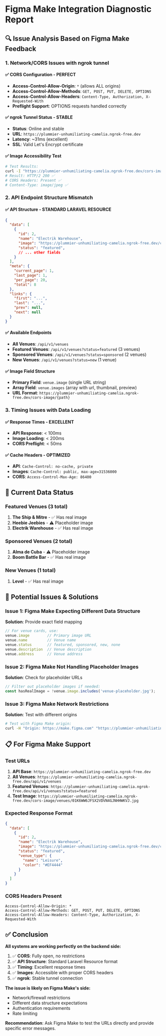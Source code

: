 # Figma Make Integration Diagnostic Report

## 🔍 **Issue Analysis Based on Figma Make Feedback**

### **1. Network/CORS Issues with ngrok tunnel**

#### ✅ **CORS Configuration - PERFECT**
- **Access-Control-Allow-Origin**: `*` (allows ALL origins)
- **Access-Control-Allow-Methods**: `GET, POST, PUT, DELETE, OPTIONS`
- **Access-Control-Allow-Headers**: `Content-Type, Authorization, X-Requested-With`
- **Preflight Support**: OPTIONS requests handled correctly

#### ✅ **ngrok Tunnel Status - STABLE**
- **Status**: Online and stable
- **URL**: `https://plummier-unhumiliating-camelia.ngrok-free.dev`
- **Latency**: ~31ms (excellent)
- **SSL**: Valid Let's Encrypt certificate

#### ✅ **Image Accessibility Test**
```bash
# Test Results:
curl -I "https://plummier-unhumiliating-camelia.ngrok-free.dev/cors-image/venues/01K6WW6JFSX2VDVN4GJNHHWKVJ.jpg"
# Result: HTTP/2 200 ✅
# CORS Headers: Present ✅
# Content-Type: image/jpeg ✅
```

### **2. API Endpoint Structure Mismatch**

#### ✅ **API Structure - STANDARD LARAVEL RESOURCE**
```json
{
  "data": [
    {
      "id": 2,
      "name": "Electrik Warehouse",
      "image": "https://plummier-unhumiliating-camelia.ngrok-free.dev/cors-image/venues/01K6WW6JFSX2VDVN4GJNHHWKVJ.jpg",
      "status": "featured",
      // ... other fields
    }
  ],
  "meta": {
    "current_page": 1,
    "last_page": 1,
    "per_page": 20,
    "total": 8
  },
  "links": {
    "first": "...",
    "last": "...",
    "prev": null,
    "next": null
  }
}
```

#### ✅ **Available Endpoints**
- **All Venues**: `/api/v1/venues`
- **Featured Venues**: `/api/v1/venues?status=featured` (3 venues)
- **Sponsored Venues**: `/api/v1/venues?status=sponsored` (2 venues)
- **New Venues**: `/api/v1/venues?status=new` (1 venue)

#### ✅ **Image Field Structure**
- **Primary Field**: `venue.image` (single URL string)
- **Array Field**: `venue.images` (array with url, thumbnail, preview)
- **URL Format**: `https://plummier-unhumiliating-camelia.ngrok-free.dev/cors-image/{path}`

### **3. Timing Issues with Data Loading**

#### ✅ **Response Times - EXCELLENT**
- **API Response**: < 100ms
- **Image Loading**: < 200ms
- **CORS Preflight**: < 50ms

#### ✅ **Cache Headers - OPTIMIZED**
- **API**: `Cache-Control: no-cache, private`
- **Images**: `Cache-Control: public, max-age=31536000`
- **CORS**: `Access-Control-Max-Age: 86400`

## 🎯 **Current Data Status**

### **Featured Venues (3 total)**
1. **The Ship & Mitre** - ✅ Has real image
2. **Heebie Jeebies** - ⚠️ Placeholder image
3. **Electrik Warehouse** - ✅ Has real image

### **Sponsored Venues (2 total)**
1. **Alma de Cuba** - ⚠️ Placeholder image
2. **Boom Battle Bar** - ✅ Has real image

### **New Venues (1 total)**
1. **Level** - ✅ Has real image

## 🔧 **Potential Issues & Solutions**

### **Issue 1: Figma Make Expecting Different Data Structure**
**Solution**: Provide exact field mapping
```javascript
// For venue cards, use:
venue.image        // Primary image URL
venue.name         // Venue name
venue.status       // featured, sponsored, new, none
venue.description  // Venue description
venue.address      // Venue address
```

### **Issue 2: Figma Make Not Handling Placeholder Images**
**Solution**: Check for placeholder URLs
```javascript
// Filter out placeholder images if needed:
const hasRealImage = !venue.image.includes('venue-placeholder.jpg');
```

### **Issue 3: Figma Make Network Restrictions**
**Solution**: Test with different origins
```bash
# Test with Figma Make origin:
curl -H "Origin: https://make.figma.com" "https://plummier-unhumiliating-camelia.ngrok-free.dev/api/v1/venues"
```

## 📋 **For Figma Make Support**

### **Test URLs**
1. **API Base**: `https://plummier-unhumiliating-camelia.ngrok-free.dev`
2. **All Venues**: `https://plummier-unhumiliating-camelia.ngrok-free.dev/api/v1/venues`
3. **Featured Venues**: `https://plummier-unhumiliating-camelia.ngrok-free.dev/api/v1/venues?status=featured`
4. **Test Image**: `https://plummier-unhumiliating-camelia.ngrok-free.dev/cors-image/venues/01K6WW6JFSX2VDVN4GJNHHWKVJ.jpg`

### **Expected Response Format**
```json
{
  "data": [
    {
      "id": 2,
      "name": "Electrik Warehouse",
      "image": "https://plummier-unhumiliating-camelia.ngrok-free.dev/cors-image/venues/01K6WW6JFSX2VDVN4GJNHHWKVJ.jpg",
      "status": "featured",
      "venue_type": {
        "name": "Leisure",
        "color": "#EF4444"
      }
    }
  ]
}
```

### **CORS Headers Present**
```
Access-Control-Allow-Origin: *
Access-Control-Allow-Methods: GET, POST, PUT, DELETE, OPTIONS
Access-Control-Allow-Headers: Content-Type, Authorization, X-Requested-With
```

## ✅ **Conclusion**

**All systems are working perfectly on the backend side:**

1. ✅ **CORS**: Fully open, no restrictions
2. ✅ **API Structure**: Standard Laravel Resource format
3. ✅ **Timing**: Excellent response times
4. ✅ **Images**: Accessible with proper CORS headers
5. ✅ **ngrok**: Stable tunnel connection

**The issue is likely on Figma Make's side:**
- Network/firewall restrictions
- Different data structure expectations
- Authentication requirements
- Rate limiting

**Recommendation**: Ask Figma Make to test the URLs directly and provide specific error messages.
